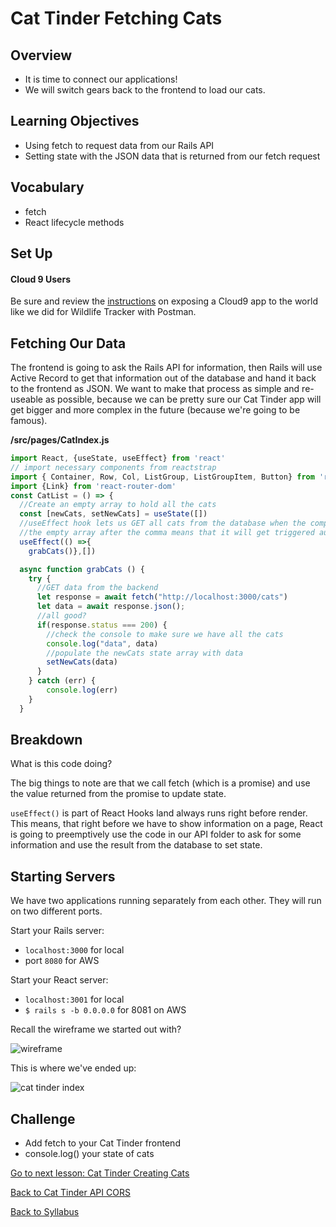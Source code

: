 # Cat Tinder Fetching Cats

## Overview
- It is time to connect our applications!
- We will switch gears back to the frontend to load our cats.

## Learning Objectives
- Using fetch to request data from our Rails API
- Setting state with the JSON data that is returned from our fetch request

## Vocabulary
- fetch
- React lifecycle methods

## Set Up

#### Cloud 9 Users
Be sure and review the [instructions](../../Rails-C&V/postman.md) on exposing a Cloud9 app to the world like we did for Wildlife Tracker with Postman.

## Fetching Our Data
The frontend is going to ask the Rails API for information, then Rails will use Active Record to get that information out of the database and hand it back to the frontend as JSON. We want to make that process as simple and re-useable as possible, because we can be pretty sure our Cat Tinder app will get bigger and more complex in the future (because we're going to be famous).

**/src/pages/CatIndex.js**
```javascript
import React, {useState, useEffect} from 'react'
// import necessary components from reactstrap
import { Container, Row, Col, ListGroup, ListGroupItem, Button} from 'reactstrap'
import {Link} from 'react-router-dom'
const CatList = () => {
  //Create an empty array to hold all the cats
  const [newCats, setNewCats] = useState([])
  //useEffect hook lets us GET all cats from the database when the component loads
  //the empty array after the comma means that it will get triggered automatically only once
  useEffect(() =>{
    grabCats()},[])

  async function grabCats () {
    try {
      //GET data from the backend
      let response = await fetch("http://localhost:3000/cats")
      let data = await response.json();
      //all good?
      if(response.status === 200) {
        //check the console to make sure we have all the cats
        console.log("data", data)
        //populate the newCats state array with data
        setNewCats(data)
      }
    } catch (err) {
        console.log(err)
    }
  }
```

## Breakdown

What is this code doing?

The big things to note are that we call fetch (which is a promise) and use the value returned from the promise to update state.

`useEffect()` is part of React Hooks land always runs right before render. This means, that right before we have to show information on a page, React is going to preemptively use the code in our API folder to ask for some information and use the result from the database to set state.

## Starting Servers
We have two applications running separately from each other. They will run on two different ports.

Start your Rails server:
  - `localhost:3000` for local
  -  port `8080` for AWS

Start your React server:
- `localhost:3001` for local
- `$ rails s -b 0.0.0.0` for 8081 on AWS

Recall the wireframe we started out with?

![wireframe](https://s3.amazonaws.com/learn-site/curriculum/cat-tinder/cat-tinder-wireframe.png)

This is where we've ended up:

![cat tinder index](https://s3.amazonaws.com/learn-site/curriculum/cat-tinder/cat-tinder-index.png)

## Challenge
- Add fetch to your Cat Tinder frontend
- console.log() your state of cats

[Go to next lesson: Cat Tinder Creating Cats](./cat-form.md)

[Back to Cat Tinder API CORS](../backend/CORS.md)

[Back to Syllabus](../../README.md)
